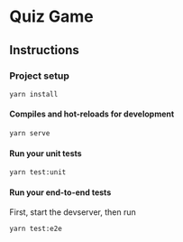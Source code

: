 # Quiz Game

## Instructions

### Project setup

```
yarn install
```

#### Compiles and hot-reloads for development

```
yarn serve
```

#### Run your unit tests

```
yarn test:unit
```

#### Run your end-to-end tests
First, start the devserver, then run

```
yarn test:e2e
```
